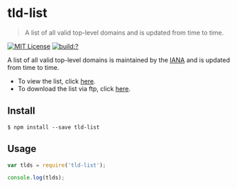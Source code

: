 # tld-list
 
> A list of all valid top-level domains and is updated from time to time.

[![MIT License](https://img.shields.io/badge/license-MIT_License-green.svg?style=flat-square)](https://github.com/bubkoo/tld-list/blob/master/LICENSE)
[![build:?](https://img.shields.io/travis/bubkoo/tld-list/master.svg?style=flat-square)](https://travis-ci.org/bubkoo/tld-list)

A list of all valid top-level domains is maintained by the [IANA](http://www.iana.org/) and is updated from time to time.

- To view the list, click [here](http://data.iana.org/TLD/tlds-alpha-by-domain.txt).
- To download the list via ftp, click [here](ftp://data.iana.org/TLD/tlds-alpha-by-domain.txt).




## Install

```
$ npm install --save tld-list 
```

## Usage

```js
var tlds = require('tld-list');

console.log(tlds);
```
